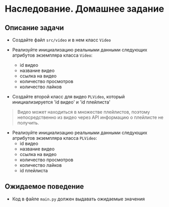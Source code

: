 # Наследование. Домашнее задание

## Описание задачи

- Создайте файл `src/video` и в нем класс `Video`
- Реализуйте инициализацию реальными данными следующих атрибутов экземпляра класса `Video`:
  - id видео
  - название видео
  - ссылка на видео
  - количество просмотров
  - количество лайков

- Создайте второй класс для видео `PLVideo`, который инициализируется  'id видео' и 'id плейлиста' 
> Видео может находиться в множестве плейлистов, поэтому непосредственно из видео через API информацию о плейлисте не получить.
- Реализуйте инициализацию реальными данными следующих атрибутов экземпляра класса `PLVideo`:
  - id видео
  - название видео
  - ссылка на видео
  - количество просмотров
  - количество лайков
  - id плейлиста

## Ожидаемое поведение
- Код в файле `main.py` должен выдавать ожидаемые значения
